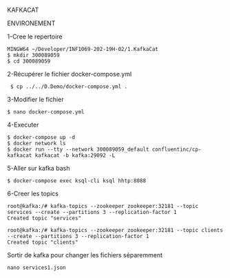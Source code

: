 KAFKACAT

ENVIRONEMENT

1-Cree le repertoire

```  
MINGW64 ~/Developer/INF1069-202-19H-02/1.KafkaCat
$ mkdir 300089059
$ cd 300089059
 ```
 
 2-Récupérer le fichier docker-compose.yml 
 
 ``` $ cp ../../D.Demo/docker-compose.yml .```
 
 3-Modifier le fichier
 
 ``` $ nano docker-compose.yml ```
 
 4-Executer
 
 ``` 
$ docker-compose up -d 
$ docker network ls
$ docker run --tty --network 300089059_default confluentinc/cp-kafkacat kafkacat -b kafka:29092 -L
```

5-Aller sur kafka bash

``` 
$ docker-compose exec ksql-cli ksql hhtp:8088  
```

6-Creer les topics
``` 
root@kafka:/# kafka-topics --zookeeper zookeeper:32181 --topic services --create --partitions 3 --replication-factor 1
Created topic "services" 
```

``` 
root@kafka:/# kafka-topics --zookeeper zookeeper:32181 --topic clients --create --partitions 3 --replication-factor 1
Created topic "clients" 
```
Sortir de kafka pour changer les fichiers séparemment
```
nano services1.json
```
